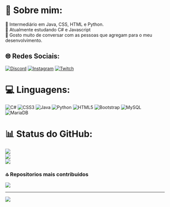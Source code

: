 # 💫 Sobre mim:
🔭 Intermediário em Java, CSS, HTML e Python.<br>🌱 Atualmente estudando C# e Javascript<br>💬 Gosto muito de conversar com as pessoas que agregam para o meu desenvolvimento.


## 🌐 Redes Sociais:
[![Discord](https://img.shields.io/badge/Discord-%237289DA.svg?logo=discord&logoColor=white)](https://discord.gg/Enzin#6266) [![Instagram](https://img.shields.io/badge/Instagram-%23E4405F.svg?logo=Instagram&logoColor=white)](https://instagram.com/enzin_grellmann) [![Twitch](https://img.shields.io/badge/Twitch-%239146FF.svg?logo=Twitch&logoColor=white)](https://twitch.tv/eznlowprecise) 

# 💻 Linguagens:
![C#](https://img.shields.io/badge/c%23-%23239120.svg?style=for-the-badge&logo=c-sharp&logoColor=white) ![CSS3](https://img.shields.io/badge/css3-%231572B6.svg?style=for-the-badge&logo=css3&logoColor=white) ![Java](https://img.shields.io/badge/java-%23ED8B00.svg?style=for-the-badge&logo=openjdk&logoColor=white)  ![Python](https://img.shields.io/badge/python-3670A0?style=for-the-badge&logo=python&logoColor=ffdd54) ![HTML5](https://img.shields.io/badge/html5-%23E34F26.svg?style=for-the-badge&logo=html5&logoColor=white) ![Bootstrap](https://img.shields.io/badge/bootstrap-%238511FA.svg?style=for-the-badge&logo=bootstrap&logoColor=white) ![MySQL](https://img.shields.io/badge/mysql-%2300000f.svg?style=for-the-badge&logo=mysql&logoColor=white) ![MariaDB](https://img.shields.io/badge/MariaDB-003545?style=for-the-badge&logo=mariadb&logoColor=white)
# 📊 Status do GitHub:
![](https://github-readme-stats.vercel.app/api?username=byenzinnn&theme=dark&hide_border=false&include_all_commits=false&count_private=false)<br/>
![](https://github-readme-streak-stats.herokuapp.com/?user=byenzinnn&theme=dark&hide_border=false)<br/>
![](https://github-readme-stats.vercel.app/api/top-langs/?username=byenzinnn&theme=dark&hide_border=false&include_all_commits=false&count_private=false&layout=compact)

### 🔝 Repositorios mais contribuidos
![](https://github-contributor-stats.vercel.app/api?username=byenzinnn&limit=5&theme=dark&combine_all_yearly_contributions=true)

---
[![](https://visitcount.itsvg.in/api?id=byenzinnn&icon=0&color=0)](https://visitcount.itsvg.in)

<!-- Proudly created with GPRM ( https://gprm.itsvg.in ) -->
